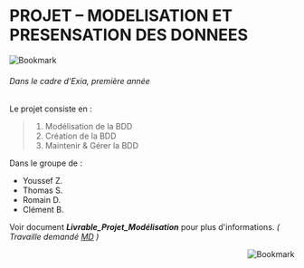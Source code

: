 # PROJET – MODELISATION ET PRESENSATION DES DONNEES

<md-button class="md-icon my-icon-button" aria-label="Bookmark">
 <img src="https://raw.githubusercontent.com/Sacrezar/Projet_Modelisation_A1/master/Organisation_Prevue.PNG" alt="Bookmark">
</md-button>

###### Dans le cadre d'Exia, première année

Le projet consiste en :

> 1. Modélisation de la BDD
> 2. Création de la BDD
> 3. Maintenir & Gérer la BDD

Dans le groupe de :
- Youssef Z.
- Thomas S.
- Romain D.
- Clément B.

Voir document **_Livrable_Projet_Modélisation_** pour plus d'informations.
_\( Travaille demandé [MD](https://github.com/Sacrezar/Projet_Modelisation_A1/blob/master/Maintenir-gerer_BDD/Travail_demande.md) \)_

<md-button class="md-icon my-icon-button" aria-label="Bookmark">
 <img src="https://github.com/Sacrezar/Projet_Modelisation_A1/blob/master/Fichiers_Sujet/exia.cesi.PNG" alt="Bookmark" align="right">
</md-button>


